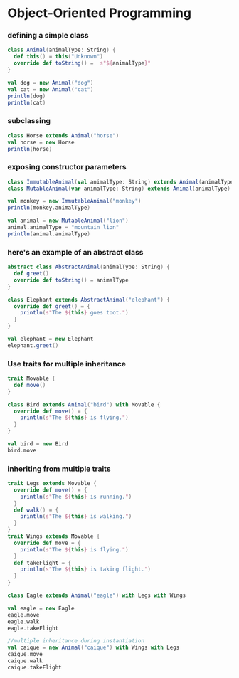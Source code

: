 # Object-Oriented Programming

### defining a simple class
```scala
class Animal(animalType: String) {
  def this() = this("Unknown")
  override def toString() =  s"${animalType}"
}

val dog = new Animal("dog")
val cat = new Animal("cat")
println(dog)
println(cat)
```

### subclassing
```scala
class Horse extends Animal("horse")
val horse = new Horse
println(horse)
```

### exposing constructor parameters
```scala
class ImmutableAnimal(val animalType: String) extends Animal(animalType)
class MutableAnimal(var animalType: String) extends Animal(animalType)

val monkey = new ImmutableAnimal("monkey")
println(monkey.animalType)

val animal = new MutableAnimal("lion")
animal.animalType = "mountain lion"
println(animal.animalType)
```

### here's an example of an abstract class
```scala
abstract class AbstractAnimal(animalType: String) {
  def greet()
  override def toString() = animalType
}

class Elephant extends AbstractAnimal("elephant") {
  override def greet() = {
    println(s"The ${this} goes toot.")
  }
}

val elephant = new Elephant
elephant.greet()
```

### Use traits for multiple inheritance
```scala
trait Movable {
  def move()
}

class Bird extends Animal("bird") with Movable {
  override def move() = {
    println(s"The ${this} is flying.")
  }
}

val bird = new Bird
bird.move
```

### inheriting from multiple traits
```scala
trait Legs extends Movable {
  override def move() = {
    println(s"The ${this} is running.")
  }
  def walk() = {
    println(s"The ${this} is walking.")
  }
}
trait Wings extends Movable {
  override def move = {
    println(s"The ${this} is flying.")
  }
  def takeFlight = {
    println(s"The ${this} is taking flight.")
  }
}

class Eagle extends Animal("eagle") with Legs with Wings

val eagle = new Eagle
eagle.move
eagle.walk
eagle.takeFlight

//multiple inheritance during instantiation
val caique = new Animal("caique") with Wings with Legs
caique.move
caique.walk
caique.takeFlight
```
